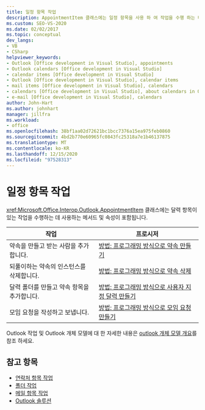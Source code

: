 ```yaml
---
title: 일정 항목 작업
description: AppointmentItem 클래스에는 일정 항목을 사용 하 여 작업을 수행 하는 데 사용 하는 메서드 및 속성이 포함 되어 있습니다.
ms.custom: SEO-VS-2020
ms.date: 02/02/2017
ms.topic: conceptual
dev_langs:
- VB
- CSharp
helpviewer_keywords:
- Outlook [Office development in Visual Studio], appointments
- Outlook calendars [Office development in Visual Studio]
- calendar items [Office development in Visual Studio]
- Outlook [Office development in Visual Studio], calendar items
- mail items [Office development in Visual Studio], calendars
- calendars [Office development in Visual Studio], about calendars in Outlook
- e-mail [Office development in Visual Studio], calendars
author: John-Hart
ms.author: johnhart
manager: jillfra
ms.workload:
- office
ms.openlocfilehash: 38bf1aa02d72621bc1bcc7376a15ea975feb0860
ms.sourcegitcommit: 4bd2b770e60965fc0843fc25318a7e1b46137875
ms.translationtype: MT
ms.contentlocale: ko-KR
ms.lasthandoff: 12/15/2020
ms.locfileid: "97528313"
---
```

# <a name="work-with-calendar-items"></a>일정 항목 작업
  <xref:Microsoft.Office.Interop.Outlook.AppointmentItem> 클래스에는 달력 항목이 있는 작업을 수행하는 데 사용하는 메서드 및 속성이 포함됩니다.

|작업|프로시저|
|----------|---------------|
|약속을 만들고 받는 사람을 추가합니다.|[방법: 프로그래밍 방식으로 약속 만들기](../vsto/how-to-programmatically-create-appointments.md)|
|되풀이하는 약속의 인스턴스를 삭제합니다.|[방법: 프로그래밍 방식으로 약속 삭제](../vsto/how-to-programmatically-delete-appointments.md)|
|달력 폴더를 만들고 약속 항목을 추가합니다.|[방법: 프로그래밍 방식으로 사용자 지정 달력 만들기](../vsto/how-to-programmatically-create-a-custom-calendar.md)|
|모임 요청을 작성하고 보냅니다.|[방법: 프로그래밍 방식으로 모임 요청 만들기](../vsto/how-to-programmatically-create-a-meeting-request.md)|

 Outlook 작업 및 Outlook 개체 모델에 대 한 자세한 내용은 [outlook 개체 모델 개요](../vsto/outlook-object-model-overview.md)를 참조 하세요.

## <a name="see-also"></a>참고 항목
- [연락처 항목 작업](../vsto/working-with-contact-items.md)
- [폴더 작업](../vsto/working-with-folders.md)
- [메일 항목 작업](../vsto/working-with-mail-items.md)
- [Outlook 솔루션](../vsto/outlook-solutions.md)
